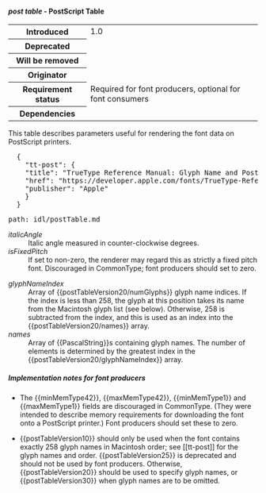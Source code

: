 <h4 id="avar"><dfn>post table</dfn> - PostScript Table</h4>

<table>
    <tr><th>Introduced</th> <td> 1.0 </td> </tr>
    <tr><th>Deprecated</th> <td> </td> </tr>
    <tr><th>Will be removed</th> <td> </td> </tr>
    <tr><th>Originator</th> <td> </td> </tr>
    <tr><th>Requirement status</th> <td> Required for font producers, optional for font consumers</td> </tr>
    <tr><th>Dependencies</th> <td> </td> </tr>
</table>

This table describes parameters useful for rendering the font data on PostScript printers.

<pre class=biblio>
  {
    "tt-post": {
    "title": "TrueType Reference Manual: Glyph Name and PostScript Font Table",
    "href": "https://developer.apple.com/fonts/TrueType-Reference-Manual/RM06/Chap6post.html",
    "publisher": "Apple"
	}
  }
</pre>

<pre class=include>path: idl/postTable.md</pre>

<dl dfn-type=attribute dfn-for=postTableCommon>
  <dt><dfn>italicAngle</dfn></dt>
 	<dd>Italic angle measured in counter-clockwise degrees.</dd>
  <dt><dfn>isFixedPitch</dfn></dt>
  	<dd>If set to non-zero, the renderer may regard this as strictly a fixed pitch font. Discouraged in CommonType; font producers should set to zero.</dd>
</dl>

<dl dfn-type=attribute dfn-for=postTableVersion20>
  <dt><dfn>glyphNameIndex</dfn></dt>
  <dd>Array of {{postTableVersion20/numGlyphs}} glyph name indices. If the index is less than 258, the glyph at this position takes its name from the Macintosh glyph list (see below). Otherwise, 258 is subtracted from the index, and this is used as an index into the {{postTableVersion20/names}} array.</dd>
  <dt><dfn>names</dfn></dt>
  <dd>Array of {{PascalString}}s containing glyph names. The number of elements is determined by the greatest index in the {{postTableVersion20/glyphNameIndex}} array.</dd>
</dl>

<h5 id="avar.in-prod">Implementation notes for font producers</h5>

* The {{minMemType42}}, {{maxMemType42}}, {{minMemType1}} and {{maxMemType1}} fields are discouraged in CommonType. (They were intended to describe memory requirements for downloading the font onto a PostScript printer.) Font producers should set these to zero.

* {{postTableVersion10}} should only be used when the font contains exactly 258 glyph names in Macintosh order; see [[tt-post]] for the glyph names and order. {{postTableVersion25}} is deprecated and should not be used by font producers. Otherwise, {{postTableVersion20}} should be used to specify glyph names, or {{postTableVersion30}} when glyph names are to be omitted.

